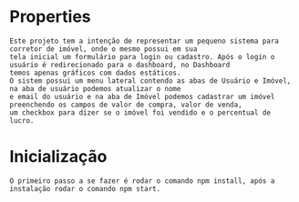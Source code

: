 # Properties
    Este projeto tem a intenção de representar um pequeno sistema para corretor de imóvel, onde o mesmo possui em sua 
    tela inicial um formulário para login ou cadastro. Após o login o usuário é redirecionado para o dashboard, no Dashboard 
    temos apenas gráficos com dados estáticos.
    O sistem possui um menu lateral contendo as abas de Usuário e Imóvel, na aba de usuário podemos atualizar o nome 
    e email do usuário e na aba de Imóvel podemos cadastrar um imóvel preenchendo os campos de valor de compra, valor de venda, 
    um checkbox para dizer se o imóvel foi vendido e o percentual de lucro.
    
# Inicialização

    O primeiro passo a se fazer é rodar o comando npm install, após a instalação rodar o comando npm start.
